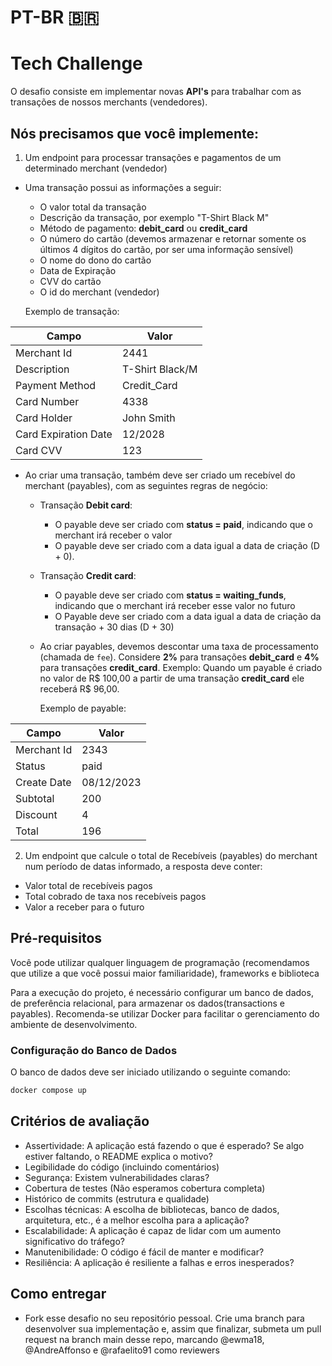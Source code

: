 # PT-BR 🇧🇷

# Tech Challenge

O desafio consiste em implementar novas **API's** para trabalhar com as transações de nossos merchants (vendedores).

## Nós precisamos que você implemente:

1. Um endpoint para processar transações e pagamentos de um determinado merchant (vendedor)

-   Uma transação possui as informações a seguir:

    -   O valor total da transação
    -   Descrição da transação, por exemplo "T-Shirt Black M"
    -   Método de pagamento: **debit_card** ou **credit_card**
    -   O número do cartão (devemos armazenar e retornar somente os últimos 4 dígitos do cartão, por ser uma informação sensível)
    -   O nome do dono do cartão
    -   Data de Expiração
    -   CVV do cartão
    -   O id do merchant (vendedor)

    Exemplo de transação:

| Campo                | Valor           |
| -------------------- | --------------- |
| Merchant Id          | 2441            |
| Description          | T-Shirt Black/M |
| Payment Method       | Credit_Card     |
| Card Number          | 4338            |
| Card Holder          | John Smith      |
| Card Expiration Date | 12/2028         |
| Card CVV             | 123             |

-   Ao criar uma transação, também deve ser criado um recebível do merchant (payables), com as seguintes regras de negócio:

    -   Transação **Debit card**:

        -   O payable deve ser criado com **status = paid**, indicando que o merchant irá receber o valor
        -   O payable deve ser criado com a data igual a data de criação (D + 0).

    -   Transação **Credit card**:

        -   O payable deve ser criado com **status = waiting_funds**, indicando que o merchant irá receber esse valor no futuro
        -   O Payable deve ser criado com a data igual a data de criação da transação + 30 dias (D + 30)

    -   Ao criar payables, devemos descontar uma taxa de processamento (chamada de `fee`). Considere **2%** para transações **debit_card**
        e **4%** para transações **credit_card**. Exemplo: Quando um payable é criado no valor de R$ 100,00 a partir de uma transação **credit_card** ele receberá R$ 96,00.

        Exemplo de payable:

| Campo       | Valor      |
| ----------- | ---------- |
| Merchant Id | 2343       |
| Status      | paid       |
| Create Date | 08/12/2023 |
| Subtotal    | 200        |
| Discount    | 4          |
| Total       | 196        |

2. Um endpoint que calcule o total de Recebíveis (payables) do merchant num período de datas informado, a resposta deve conter:

-   Valor total de recebíveis pagos
-   Total cobrado de taxa nos recebíveis pagos
-   Valor a receber para o futuro

## Pré-requisitos

Você pode utilizar qualquer linguagem de programação (recomendamos que utilize a que você possui maior familiaridade), frameworks e biblioteca

Para a execução do projeto, é necessário configurar um banco de dados, de preferência relacional, para armazenar os dados(transactions e payables). Recomenda-se utilizar Docker para facilitar o gerenciamento do ambiente de desenvolvimento.

### Configuração do Banco de Dados

O banco de dados deve ser iniciado utilizando o seguinte comando:

```bash
docker compose up
```

## Critérios de avaliação

-   Assertividade: A aplicação está fazendo o que é esperado? Se algo estiver faltando, o README explica o motivo?
-   Legibilidade do código (incluindo comentários)
-   Segurança: Existem vulnerabilidades claras?
-   Cobertura de testes (Não esperamos cobertura completa)
-   Histórico de commits (estrutura e qualidade)
-   Escolhas técnicas: A escolha de bibliotecas, banco de dados, arquitetura, etc., é a melhor escolha para a aplicação?
-   Escalabilidade: A aplicação é capaz de lidar com um aumento significativo do tráfego?
-   Manutenibilidade: O código é fácil de manter e modificar?
-   Resiliência: A aplicação é resiliente a falhas e erros inesperados?

## Como entregar

-   Fork esse desafio no seu repositório pessoal. Crie uma branch para desenvolver sua implementação e, assim que finalizar, submeta um pull request na branch main desse repo, marcando @ewma18, @AndreAffonso e @rafaelito91 como reviewers
